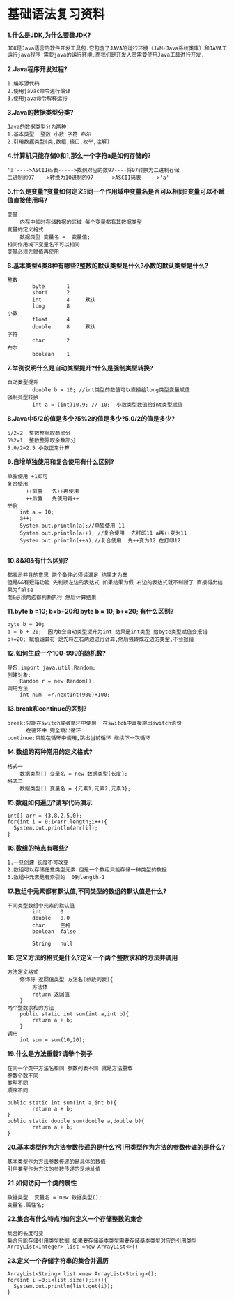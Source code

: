 # 基础语法复习资料

**1.什么是JDK,为什么要装JDK?**

```java
JDK是Java语言的软件开发工具包.它包含了JAVA的运行环境（JVM+Java系统类库）和JAVA工具。
运行java程序 需要java的运行环境,而我们是开发人员需要使用Java工具进行开发.
```

**2.Java程序开发过程?**

```
1.编写源代码 
2.使用javac命令进行编译 
3.使用java命令解释运行 
```

**3.Java的数据类型分类?**

```
Java的数据类型分为两种
1.基本类型  整数 小数 字符 布尔
2.引用数据类型(类,数组,接口,枚举,注解)
```

**4.计算机只能存储0和1,那么一个字符a是如何存储的?**

```
'a'---->ASCII码表----->找到对应的数97----将97转换为二进制存储
二进制的97---->转换为10进制的97------>ASCII码表----->'a'
```

**5.什么是变量?变量如何定义?同一个作用域中变量名是否可以相同?变量可以不赋值直接使用吗?**

```
变量 
	内存中临时存储数据的区域 每个变量都有其数据类型 
变量的定义格式 
	数据类型 变量名 =  变量值;
相同作用域下变量名不可以相同
变量必须先赋值再使用
```

**6.基本类型4类8种有哪些?整数的默认类型是什么?小数的默认类型是什么?** 

```
整数
		byte       1     
		short	   2
		int		   4     默认
		long 	   8    
小数
		float	   4 	
		double     8     默认
字符
		char	   2      
布尔
		boolean    1     
```

**7.举例说明什么是自动类型提升?什么是强制类型转换?**

```
自动类型提升
		double b = 10; //int类型的数值可以直接给long类型变量赋值
强制类型转换
		int a = (int)10.9; // 10;  小数类型数值给int类型赋值
```

**8.Java中5/2的值是多少?5%2的值是多少?5.0/2的值是多少?**

```
5/2=2  整数整除取商部分
5%2=1  整数整除取余数部分
5.0/2=2.5 小数正常计算
```

**9.自增单独使用和复合使用有什么区别?**

```
单独使用 +1即可
复合使用  
	  ++前置   先++再使用
	  ++后置   先使用再++
举例 
	int a = 10;
	a++;
	System.out.println(a);//单独使用 11
	System.out.println(a++); //复合使用  先打印11 a再++变为11
	System.out.println(++a);//复合使用  先++变为12 在打印12
	  
```

**10.&&和&有什么区别?**

```
都表示并且的意思 两个条件必须读满足 结果才为真
但是&&有短路功能 先判断左边的表达式 如果结果为假 右边的表达式就不判断了 直接得出结果为false
而&必须两边都判断执行 然后计算结果	
```

**11.byte b =10;   b=b+20和 byte b = 10; b+=20; 有什么区别?**

```
byte b = 10;
b = b + 20;  因为b会自动类型提升为int 结果是int类型 给byte类型赋值会报错
b+=20; 赋值运算符 是先将左右两边进行计算,然后强转成左边的类型,不会报错
```

**12.如何生成一个100-999的随机数?**

```
导包:import java.util.Random;
创建对象:
	Random r = new Random();
调用方法 
	int num  =r.nextInt(900)+100;
```

**13.break和continue的区别?**

```
break:只能在switch或者循环中使用  在switch中直接跳出switch语句 
	  在循环中 完全跳出循环 
continue:只能在循环中使用,跳出当前循环 继续下一次循环
```

**14.数组的两种常用的定义格式?**

```
格式一 
	数据类型[] 变量名 = new 数据类型[长度];			
格式二
	数据类型[] 变量名 = {元素1,元素2,元素3};
```

**15.数组如何遍历?请写代码演示**

```
int[] arr = {3,8,2,5,0};
for(int i = 0;i<arr.length;i++){
  System.out.println(arr[i]);
}
```

**16.数组的特点有哪些?**

```
1.一旦创建 长度不可改变
2.数组可以存储任意类型元素 但是一个数组只能存储一种类型的数据
3.数组中元素是有索引的  0到length-1
```

**17.数组中元素都有默认值,不同类型的数组的默认值是什么?**

```
不同类型数组中元素的默认值
		int      0
		double   0.0
		char     空格
		boolean  false
		
		String   null
```

**18.定义方法的格式是什么?定义一个两个整数求和的方法并调用**

```
方法定义格式 
	修饰符 返回值类型 方法名(参数列表){
		方法体
		return 返回值
	}
两个整数求和的方法
	public static int sum(int a,int b){
      	return a + b;   
	}
调用
	int sum = sum(10,20);
```

**19.什么是方法重载?请举个例子**

```
在同一个类中方法名相同 参数列表不同 就是方法重载 
参数个数不同
类型不同 
顺序不同 

public static int sum(int a,int b){
      	return a + b;   
}
public static double sum(double a,double b){
      	return a + b;   
}
```

**20.基本类型作为方法参数传递的是什么?引用类型作为方法的参数传递的是什么?**

```
基本类型作为方法参数传递的是具体的数值
引用类型作为方法的参数传递的是地址值
```

**21.如何访问一个类的属性**

```
数据类型  变量名 = new 数据类型();
变量名.属性名;
```

**22.集合有什么特点?如何定义一个存储整数的集合**

```
集合的长度可变 
集合只能存储引用类型数据 如果要存储基本类型需要存储基本类型对应的引用类型
ArrayList<Integer> list =new ArrayList<>()
```

**23.定义一个存储字符串的集合并遍历**

```
ArrayList<String> list =new ArrayList<String>();
for(int i =0;i<list.size();i++){  
  System.out.println(list.get(i));
}
```

